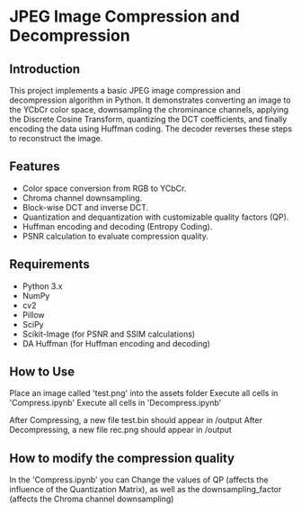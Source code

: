 # JPEG Image Compression and Decompression

## Introduction
This project implements a basic JPEG image compression and decompression algorithm in Python. 
It demonstrates converting an image to the YCbCr color space, downsampling the chrominance channels, applying the Discrete Cosine Transform, quantizing the DCT coefficients, and finally encoding the data using Huffman coding. 
The decoder reverses these steps to reconstruct the image.

## Features
- Color space conversion from RGB to YCbCr.
- Chroma channel downsampling.
- Block-wise DCT and inverse DCT.
- Quantization and dequantization with customizable quality factors (QP).
- Huffman encoding and decoding (Entropy Coding).
- PSNR calculation to evaluate compression quality.

## Requirements
- Python 3.x
- NumPy
- cv2
- Pillow 
- SciPy
- Scikit-Image (for PSNR and SSIM calculations)
- DA Huffman (for Huffman encoding and decoding)

## How to Use
Place an image called 'test.png' into the assets folder
Execute all cells in 'Compress.ipynb'
Execute all cells in 'Decompress.ipynb'

After Compressing, a new file test.bin should appear in /output
After Decompressing, a new file rec.png should appear in /output

## How to modify the compression quality
In the 'Compress.ipynb' you can Change the values of QP (affects the influence of the Quantization Matrix), as well as the downsampling_factor (affects the Chroma channel downsampling)
